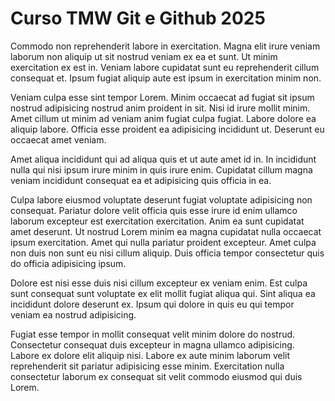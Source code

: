 # Curso TMW Git e Github 2025

Commodo non reprehenderit labore in exercitation. Magna elit irure veniam laborum non aliquip ut sit nostrud veniam ex ea et sunt. Ut minim exercitation ex est in. Veniam labore cupidatat sunt eu reprehenderit cillum consequat et. Ipsum fugiat aliquip aute est ipsum in exercitation minim non.

Veniam culpa esse sint tempor Lorem. Minim occaecat ad fugiat sit ipsum nostrud adipisicing nostrud anim proident in sit. Nisi id irure mollit minim. Amet cillum ut minim ad veniam anim fugiat culpa fugiat. Labore dolore ea aliquip labore. Officia esse proident ea adipisicing incididunt ut. Deserunt eu occaecat amet veniam.

Amet aliqua incididunt qui ad aliqua quis et ut aute amet id in. In incididunt nulla qui nisi ipsum irure minim in quis irure enim. Cupidatat cillum magna veniam incididunt consequat ea et adipisicing quis officia in ea.

Culpa labore eiusmod voluptate deserunt fugiat voluptate adipisicing non consequat. Pariatur dolore velit officia quis esse irure id enim ullamco laborum excepteur est exercitation exercitation. Anim ea sunt cupidatat amet deserunt. Ut nostrud Lorem minim ea magna cupidatat nulla occaecat ipsum exercitation. Amet qui nulla pariatur proident excepteur. Amet culpa non duis non sunt eu nisi cillum aliquip. Duis officia tempor consectetur quis do officia adipisicing ipsum.

Dolore est nisi esse duis nisi cillum excepteur ex veniam enim. Est culpa sunt consequat sunt voluptate ex elit mollit fugiat aliqua qui. Sint aliqua ea incididunt dolore deserunt ex. Ipsum qui dolore in quis eu qui tempor veniam ea nostrud adipisicing.

Fugiat esse tempor in mollit consequat velit minim dolore do nostrud. Consectetur consequat duis excepteur in magna ullamco adipisicing. Labore ex dolore elit aliquip nisi. Labore ex aute minim laborum velit reprehenderit sit pariatur adipisicing esse minim. Exercitation nulla consectetur laborum ex consequat sit velit commodo eiusmod qui duis Lorem.